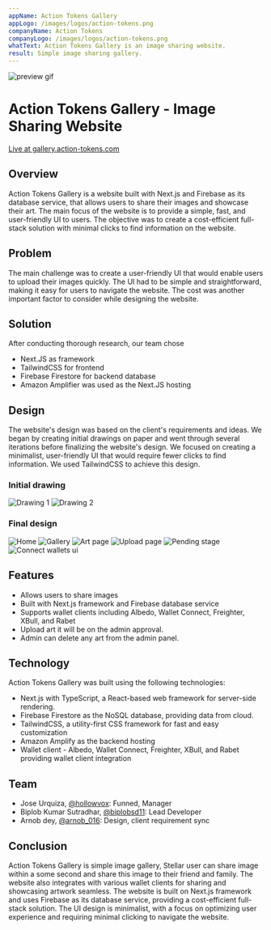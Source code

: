 ```yaml
---
appName: Action Tokens Gallery
appLogo: /images/logos/action-tokens.png
companyName: Action Tokens
companyLogo: /images/logos/action-tokens.png
whatText: Action Tokens Gallery is an image sharing website.
result: Simple image sharing gallery.
---
```


![preview gif](../images/action-tokens/gallery-preview.png)

# Action Tokens Gallery - Image Sharing Website

<a href="https://gallery.action-tokens.com/">Live at gallery.action-tokens.com</a>

## Overview

Action Tokens Gallery is a website built with Next.js and Firebase as its database service, that allows users to share their images and showcase their art. The main focus of the website is to provide a simple, fast, and user-friendly UI to users. The objective was to create a cost-efficient full-stack solution with minimal clicks to find information on the website.

## Problem

The main challenge was to create a user-friendly UI that would enable users to upload their images quickly. The UI had to be simple and straightforward, making it easy for users to navigate the website. The cost was another important factor to consider while designing the website.

## Solution

After conducting thorough research, our team chose

- Next.JS as framework
- TailwindCSS for frontend
- Firebase Firestore for backend database
- Amazon Amplifier was used as the Next.JS hosting

## Design

The website's design was based on the client's requirements and ideas. We began by creating initial drawings on paper and went through several iterations before finalizing the website's design. We focused on creating a minimalist, user-friendly UI that would require fewer clicks to find information. We used TailwindCSS to achieve this design.

### Initial drawing

![Drawing 1](../images/action-tokens/gallery-drawing.jpg)
![Drawing 2](../images/action-tokens/gallery-drawing-2.jpg)

### Final design

![Home](../images/action-tokens/home-gallery-preview.png)
![Gallery](../images/action-tokens/Gallery-art-preview.png)
![Art page](../images/action-tokens/Art-preview.png)
![Upload page](../images/action-tokens/art-upload-ui.png)
![Pending stage](../images/action-tokens/pending-art-preview-ui.png)
![Connect wallets ui](../images/action-tokens/wallets-ui.png)

## Features

- Allows users to share images
- Built with Next.js framework and Firebase database service
- Supports wallet clients including Albedo, Wallet Connect, Freighter, XBull, and Rabet
- Upload art it will be on the admin approval.
- Admin can delete any art from the admin panel.

## Technology

Action Tokens Gallery was built using the following technologies:

- Next.js with TypeScript, a React-based web framework for server-side rendering.
- Firebase Firestore as the NoSQL database, providing data from cloud.
- TailwindCSS, a utility-first CSS framework for fast and easy customization
- Amazon Amplify as the backend hosting
- Wallet client - Albedo, Wallet Connect, Freighter, XBull, and Rabet providing wallet client integration

## Team

- Jose Urquiza, <a href='https://twitter.com/@hollowvox'>@hollowvox</a>: Funned, Manager
- Biplob Kumar Sutradhar, <a href='https://twitter.com/@biplobsd11'>@biplobsd11</a>: Lead Developer
- Arnob dey, <a href='https://twitter.com/@arnob_016'>@arnob_016</a>: Design, client requirement sync

## Conclusion

Action Tokens Gallery is simple image gallery, Stellar user can share image within a some second and share this image to their friend and family. The website also integrates with various wallet clients for sharing and showcasing artwork seamless. The website is built on Next.js framework and uses Firebase as its database service, providing a cost-efficient full-stack solution. The UI design is minimalist, with a focus on optimizing user experience and requiring minimal clicking to navigate the website.
